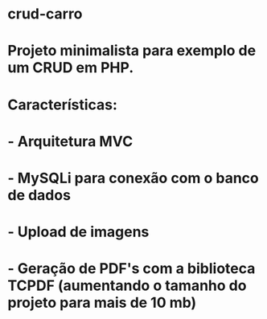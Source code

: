 # crud-carro

# Projeto minimalista para exemplo de um CRUD em PHP.

# Características:

# - Arquitetura MVC
# - MySQLi para conexão com o banco de dados
# - Upload de imagens
# - Geração de PDF's com a biblioteca TCPDF (aumentando o tamanho do projeto para mais de 10 mb)